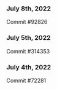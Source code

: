 ### July 8th, 2022

Commit #92826

### July 5th, 2022

Commit #314353


### July 4th, 2022

Commit #72281

